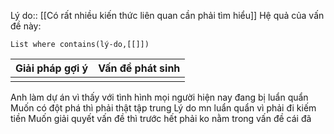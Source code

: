 Lý do:: [[Có rất nhiều kiến thức liên quan cần phải tìm hiểu]]
Hệ quả của vấn đề này:
```dataview
List where contains(lý-do,[[]])
```

| Giải pháp gợi ý | Vấn đề phát sinh |
| --------------- | ---------------- |
|                 |                  |

Anh làm dự án vì thấy với tình hình mọi người hiện nay đang bị luẩn quẩn
Muốn có đột phá thì phải thật tập trung
Lý do mn luẩn quẩn vì phải đi kiếm tiền
Muốn giải quyết vấn đề thì trước hết phải ko nằm trong vấn đề cái đã
